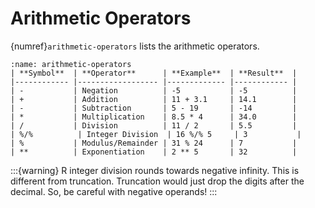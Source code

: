# Arithmetic Operators

{numref}`arithmetic-operators` lists the arithmetic operators.

```{table} Arithmetic operators
:name: arithmetic-operators
| **Symbol**  | **Operator**      | **Example**  | **Result**  |
|------------ |------------------ |------------- |------------ |
| -           | Negation          | -5           | -5          |
| +           | Addition          | 11 + 3.1     | 14.1        |
| -           | Subtraction       | 5 - 19       | -14         |
| *           | Multiplication    | 8.5 * 4      | 34.0        |
| /           | Division          | 11 / 2       | 5.5         |
| %/%          | Integer Division  | 16 %/% 5     | 3           |
| %           | Modulus/Remainder | 31 % 24      | 7           |
| **          | Exponentiation    | 2 ** 5       | 32          |
```

:::{warning}
R integer division rounds towards negative infinity. This is different from truncation. Truncation would just drop the digits after the decimal. So, be careful with negative operands!
:::

